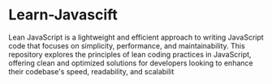 # Learn-Javascift
Lean JavaScript is a lightweight and efficient approach to writing JavaScript code that focuses on simplicity, performance, and maintainability. This repository explores the principles of lean coding practices in JavaScript, offering clean and optimized solutions for developers looking to enhance their codebase's speed, readability, and scalabilit
